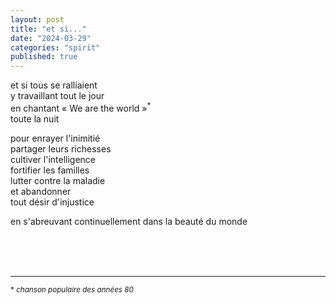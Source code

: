 ```yaml
---
layout: post
title: "et si..."
date: "2024-03-29"
categories: "spirit"
published: true
---
```


et si tous se ralliaient  
y travaillant tout le jour  
en chantant « We are the world »<sup>*</sup>  
toute la nuit  

pour enrayer l'inimitié  
partager leurs richesses  
cultiver l'intelligence  
fortifier les familles  
lutter contre la maladie  
et abandonner  
tout désir d'injustice  

en s'abreuvant continuellement dans la beauté du monde  


<br/>
<br/>
<br/>


___
<sup>* *chanson populaire des années 80*</sup>
